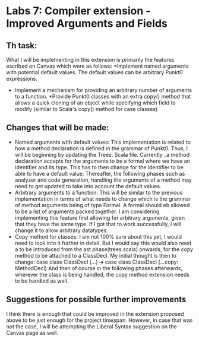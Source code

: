 # Labs 7: Compiler extension - Improved Arguments and Fields

## Th task:
What I will be implementing in this extension is primarily the features escribed on Canvas which were as follows:
*Implement named arguments with potential default values. The default
values can be arbitrary Punkt0 expressions.
* Implement a mechanism for providing an arbitrary number of arguments to a function.
*Provide Punkt0 classes with an extra copy() method that allows a quick
cloning of an object while specifying which field to modify (similar to
Scala's copy() method for case classes)

## Changes that will be made:
* Named arguments with default values:
This implementation is related to how a method declaration is defined in the grammar of Punkt0. Thus, I will be beginning by updating the Trees. Scala file. Currently _a method declaration accepts for the arguments to be a formal where we have an identifier and its type. This has to then change for the identifier to be able to have a default value. Thereafter, the following phases such as analyzer and code generation, handling the arguments of a method may need to get updated to take into account the default values.
* Arbitrary arguments to a function:
This will be similar to the previous implementation in terms of what needs to change which is the grammar of method arguments being of type Formal. A formal should eb allowed to be a list of arguments packed together. I am considering implementing this feature first allowing for arbitrary arguments, given that they have the same type. If I got that to work successfully, I will change it to allow arbitrary datatypes.
* Copy method for classes:
I am not 100% sure about this yet, I would need to look into it further in detail. But I would say this would also need a to be introduced from the ast phase(trees.scala) onwards, for the copy method to be attached to a ClassDecl. My initial thought is then to change:
case class ClassDecl (...) ➔ case class ClassDecl (...copy: MethodDecl)
And then of course in the following phases afterwards, wherever the class is being handled, the copy method extension needs to be handled as well.

## Suggestions for possible further improvements
I think there is enough that could be improved in the extension proposed above to be just enough for the project timespan. However, in case that was not the case, I will be attempting the Liberal Syntax suggestion on the Canvas page as well.